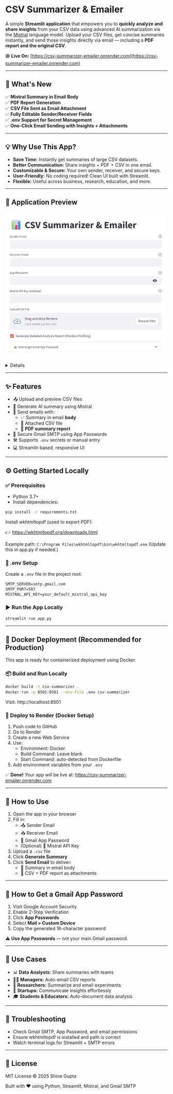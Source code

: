 # CSV Summarizer & Emailer

A simple **Streamlit application** that empowers you to **quickly analyze and share insights** from your CSV data using advanced AI summarization via the [Mistral](https://mistral.ai/) language model. Upload your CSV files, get concise summaries instantly, and send those insights directly via email — including a **PDF report and the original CSV**.

🟢 **Live On:** [https://csv-summarizer-emailer.onrender.com](https://csv-summarizer-emailer.onrender.com)

---

## 🚀 What's New

✅ **Mistral Summary in Email Body**  
✅ **PDF Report Generation**  
✅ **CSV File Sent as Email Attachment**  
✅ **Fully Editable Sender/Receiver Fields**  
✅ **.env Support for Secret Management**  
✅ **One-Click Email Sending with Insights + Attachments**  

---

## 💡 Why Use This App?

- **Save Time:** Instantly get summaries of large CSV datasets.
- **Better Communication:** Share insights + PDF + CSV in one email.
- **Customizable & Secure:** Your own sender, receiver, and secure keys.
- **User-Friendly:** No coding required! Clean UI built with Streamlit.
- **Flexible:** Useful across business, research, education, and more.

---

## 📸 Application Preview

![Streamlit CSV Summarizer UI Screenshot](https://github.com/Shine-5705/csv-monitor-summarizer/blob/main/assets/image.png)

<details>
<!-- <summary>🎥 Demo Video</summary> -->

[![CSV Summarizer Demo Video🎥](https://github.com/Shine-5705/csv-monitor-summarizer/blob/main/assets/thumbnail.png)](https://youtu.be/-lqke84Vpug)

</details>

---

## ✨ Features

- 📤 Upload and preview CSV files
- 🤖 Generate AI summary using Mistral
- 📧 Send emails with:
  - ✅ Summary in email **body**
  - 📎 Attached CSV file
  - 📄 **PDF summary report**
- 🔐 Secure Gmail SMTP using App Passwords
- 🛠️ Supports `.env` secrets or manual entry
- 💻 Streamlit-based, responsive UI

---

## ⚙️ Getting Started Locally

### ✅ Prerequisites

- Python 3.7+
- Install dependencies:

```bash
pip install -r requirements.txt
```

Install wkhtmltopdf (used to export PDF):

👉 https://wkhtmltopdf.org/downloads.html

Example path: `C:\Program Files\wkhtmltopdf\bin\wkhtmltopdf.exe`
(Update this in app.py if needed.)

### 📁 .env Setup
Create a `.env` file in the project root:

```env
SMTP_SERVER=smtp.gmail.com
SMTP_PORT=587
MISTRAL_API_KEY=your_default_mistral_api_key
```

### ▶️ Run the App Locally
```bash
streamlit run app.py
```

---

## 🐳 Docker Deployment (Recommended for Production)

This app is ready for containerized deployment using Docker.

### 📦 Build and Run Locally
```bash
docker build -t csv-summarizer .
docker run -p 8501:8501 --env-file .env csv-summarizer
```
Visit: http://localhost:8501

### 🚀 Deploy to Render (Docker Setup)

1. Push code to GitHub
2. Go to Render
3. Create a new Web Service
4. Use:
   - Environment: Docker
   - Build Command: Leave blank
   - Start Command: auto-detected from Dockerfile
5. Add environment variables from your `.env`

✅ **Done!** Your app will be live at:
https://csv-summarizer-emailer.onrender.com

---

## 🧠 How to Use

1. Open the app in your browser
2. Fill in:
   - 📤 Sender Email
   - 📥 Receiver Email
   - 🔑 Gmail App Password
   - (Optional) 🧠 Mistral API Key
3. Upload a `.csv` file
4. Click **Generate Summary**
5. Click **Send Email** to deliver:
   - 📄 Summary in email body
   - 📎 CSV + PDF report as attachments

---

## 🔐 How to Get a Gmail App Password

1. Visit Google Account Security
2. Enable 2-Step Verification
3. Click **App Passwords**
4. Select **Mail > Custom Device**
5. Copy the generated 16-character password

⚠️ **Use App Passwords** — not your main Gmail password.

---

## 💼 Use Cases

- 📊 **Data Analysts:** Share summaries with teams
- 🧑‍💼 **Managers:** Auto-email CSV reports
- 🧪 **Researchers:** Summarize and email experiments
- 🚀 **Startups:** Communicate insights effortlessly
- 🎓 **Students & Educators:** Auto-document data analysis

---

## 🐛 Troubleshooting

- Check Gmail SMTP, App Password, and email permissions
- Ensure wkhtmltopdf is installed and path is correct
- Watch terminal logs for Streamlit + SMTP errors

---

## 📝 License

MIT License © 2025 Shine Gupta

Built with ❤️ using Python, Streamlit, Mistral, and Gmail SMTP